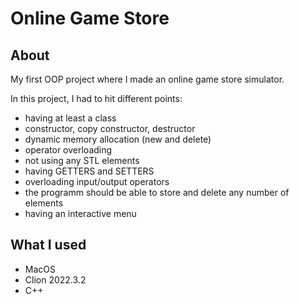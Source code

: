 # Online Game Store

## About
My first OOP project where I made an online game store simulator.

In this project, I had to hit different points:
- having at least a class
- constructor, copy constructor, destructor
- dynamic memory allocation (new and delete)
- operator overloading
- not using any STL elements
- having GETTERS and SETTERS
- overloading input/output operators
- the programm should be able to store and delete any number of elements
- having an interactive menu

## What I used
- MacOS
- Clion 2022.3.2
- C++
